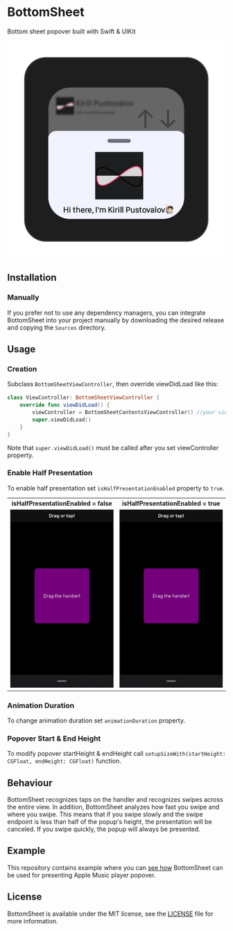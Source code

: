 # BottomSheet
Bottom sheet popover built with Swift & UIKit

<p align="center">  
<img src = "Assets/Logo.png" />

## Installation

### Manually
If you prefer not to use any dependency managers, you can integrate BottomSheet into your project manually by downloading the desired release and copying the `Sources` directory.

## Usage

### Creation
Subclass `BottomSheetViewController`, then override viewDidLoad like this:
```swift
class ViewController: BottomSheetViewController {
    override func viewDidLoad() {
        viewController = BottomSheetContentsViewController() //your view controller
        super.viewDidLoad()
    }
}
```
Note that `super.viewDidLoad()` must be called after you set viewController property.

### Enable Half Presentation
To enable half presentation set `isHalfPresentationEnabled` property to `true`.
<table  align="center">
	<tr>
		<th>isHalfPresentationEnabled = false</th>
		<th>isHalfPresentationEnabled = true</th>
 	</tr>
 	<tr>
  		<td><img src = "Assets/Demo.gif" /></td>
   		<td><img src = "Assets/isHalfPresentationEnabledDemo.gif" /></td>
 	</tr>
</table>

### Animation Duration
To change animation duration set `animationDuration` property.

### Popover Start & End Height
To modify popover startHeight & endHeight call `setupSizeWith(startHeight: CGFloat, endHeight: CGFloat)` function.

## Behaviour
BottomSheet recognizes taps on the handler and recognizes swipes across the entire view.
In addition, BottomSheet analyzes how fast you swipe and where you swipe. This means that if you swipe slowly and the swipe endpoint is less than half of the popup's height, the presentation will be canceled. If you swipe quickly, the popup will always be presented.

## Example
This repository contains example where you can [see how](Example/ViewController.swift) BottomSheet can be used for presenting Apple Music player popover.

## License
BottomSheet is available under the MIT license, see the [LICENSE](LICENSE) file for more information.
